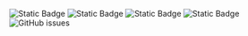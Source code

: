 ![Static Badge](https://img.shields.io/badge/blacklists-60-000000) ![Static Badge](https://img.shields.io/badge/blacklisted-3120580-cc0000) ![Static Badge](https://img.shields.io/badge/whitelisted-2243-00CC00) ![Static Badge](https://img.shields.io/badge/streaming_blacklist-28107-000000) ![GitHub issues](https://img.shields.io/github/issues/fabriziosalmi/blacklists)
